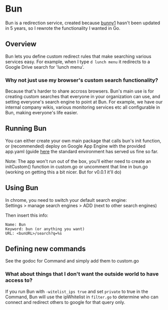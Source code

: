 # Bun

Bun is a redirection service, created because [bunny1](http://www.bunny1.org/) hasn't been updated in 5 years, so I rewrote the functionality I wanted in Go.

## Overview

Bun lets you define custom redirect rules that make searching various services easy. For example, when I type `d lunch menu` it redirects to a Google Drive search
for 'lunch menu'.

### Why not just use my browser's custom search functionality?

Because that's harder to share accross browsers. Bun's main use is for creating custom searches that everyone in your organization can use, and setting everyone's search
engine to point at Bun. For example, we have our internal company wikis, various monitoring services etc all configurable in Bun, making everyone's life easier.

## Running Bun

You can either create your own main package that calls bun's init function, or (recommended) deploy on Google App Engine with the provided app.yaml (guide [here](https://cloud.google.com/appengine/docs/go/) the standard environment has served us fine so far.

Note: The app won't run out of the box, you'll either need to create an initCustom() function in custom.go or uncomment that line in bun.go (working on getting this a bit nicer. But for v0.0.1 it'll do)

## Using Bun

In chrome, you need to switch your default search engine:  
Settings > manage search engines > ADD (next to other search engines)

Then insert this info:  
```
Name: Bun
Keyword: bun (or anything you want)
URL: <bunURL>/search?q=%s
```

## Defining new commands

See the godoc for Command and simply add them to custom.go

### What about things that I don't want the outside world to have access to?

If you run Bun with `-witelist_ips true` and set `private` to true in the Command, Bun will use the ipWhitelist in `filter.go` to determine who can connect and redirect others to google for that query only.